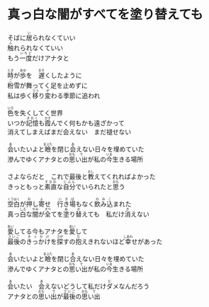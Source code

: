 # 真っ白な闇がすべてを塗り替えても

<p>
そばに<ruby>居<rt>い</rt></ruby>られなくていい<br>
<ruby>触<rt>ふ</rt></ruby>れられなくていい<br>
もう<ruby>一度<rt>いちど</rt></ruby>だけアナタと<br>
</p>

<p>
<ruby>時<rt>とき</rt></ruby>が<ruby>歩<rt>あゆ</rt></ruby>を　<ruby>遅<rt>おそ</rt></ruby>くしたように<br>
<ruby>粉<rt>こ</rt></ruby>雪が舞ってく足を止めずに<br>
私は歩く<ruby>移<rt>うつ</rt></ruby>り<ruby>変<rt>が</rt></ruby>わる季節に追われ<br>
</p>

<p>
<ruby>色<rt>いろ</rt></ruby>を失くしてく世界<br>
いつか<ruby>記憶<rt>きおく</rt></ruby>も<ruby>霞<rt>かす</rt></ruby>んでく何もかも遠ざかって<br>
消えてしまえばまだ会えない　まだ褪せない<br>
</p>

<p>
<ruby>会<rt>あ</rt></ruby>いたいよと<ruby>瞼<rt>まぶた</rt></ruby>を閉じ<ruby>会<rt>あ</rt></ruby>えない日々を埋めていた<br>
滲んでゆくアナタとの<ruby>思<rt>おも</rt>い出<rt>で</rt></ruby>が私の<ruby>今<rt>いま</rt></ruby>生きる場所<br>
</p>

<p>
さよならだと　これで最後と<ruby>教<rt>おし</rt></ruby>えてくれればよかった<br>
きっともっと<ruby>素直<rt>すなお</rt></ruby>な<ruby>自分<rt>じぶん</rt></ruby>でいられたと<ruby>思<rt>おも</rt></ruby>う<br>
</p>

<p>
<ruby>空白<rt>くうはく</rt></ruby>が<ruby>押<rt>お</rt></ruby>し<ruby>寄<rt>よ</rt></ruby>せ　<ruby>行<rt>い</rt>き<rt>き</rt>場<rt>ば</rt></ruby>もなく<ruby>飲<rt>の</rt>み<rt>み</rt>込<rt>こ</rt></ruby>まれた<br>
真っ<ruby>白<rt>しろ</rt></ruby>な<ruby>闇<rt>やみ</rt></ruby>が<ruby>全<rt>すべ</rt></ruby>てを<ruby>塗<rt>ぬ</rt></ruby>り<ruby>替<rt>か</rt></ruby>えても　私だけ<ruby>消<rt>き</rt></ruby>えない<br>
</p>

<p>
<ruby>愛<rt>あい</rt></ruby>してる今もアナタを<ruby>愛<rt>あい</rt></ruby>して<br>
<ruby>最後<rt>さいご</rt></ruby>の<ruby>きっかけ<rt>きっかけ</rt></ruby>を<ruby>探<rt>さが</rt></ruby>すの<ruby>抱<rt>だ</rt></ruby>えきれないほど<ruby>幸<rt>しあわ</rt></ruby>せがあった<br>
</p>

<p>
<ruby>会<rt>あ</rt></ruby>いたいよと<ruby>瞼<rt>まぶた</rt></ruby>を閉じ<ruby>合<rt>あ</rt></ruby>えない日々を埋めていた<br>
滲んでゆくアナタとの<ruby>思<rt>おも</rt>い出<rt>で</rt></ruby>が私の<ruby>今<rt>いま</rt></ruby>生きる場所<br>
</p>

<p>
<ruby>会<rt>あ</rt></ruby>いたい　<ruby>会<rt>あ</rt></ruby>えないどうして私だけ<ruby>ダ<rt>だ</rt>メ</ruby>なんだろう<br>
アナタとの<ruby>思<rt>おも</rt>い</ruby><ruby>出<rt>で</rt></ruby>が<ruby>最後<rt>さいご</rt></ruby>の<ruby>思<rt>おも</rt>い出<rt>で</rt></ruby><br>
</p>
